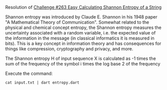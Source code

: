 Resolution of [Challenge #263 Easy Calculating Shannon Entropy of a String](https://www.reddit.com/r/dailyprogrammer/comments/4fc896/20160418_challenge_263_easy_calculating_shannon/)

Shannon entropy was introduced by Claude E. Shannon in his 1948 paper "A Mathematical Theory of Communication". Somewhat related to the physical and chemical concept entropy, the Shannon entropy measures the uncertainty associated with a random variable, i.e. the expected value of the information in the message (in classical informatics it is measured in bits). This is a key concept in information theory and has consequences for things like compression, cryptography and privacy, and more.

The Shannon entropy H of input sequence X is calculated as -1 times the sum of the frequency of the symbol i times the log base 2 of the frequency

Execute the command:

    cat input.txt | dart entropy.dart